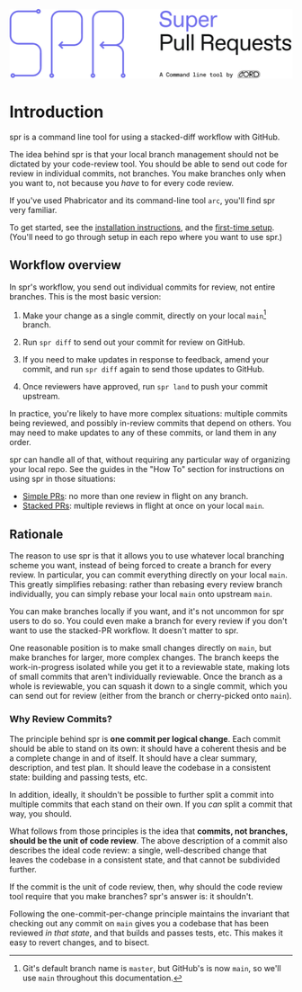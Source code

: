 ![spr](./spr.svg)

# Introduction

spr is a command line tool for using a stacked-diff workflow with GitHub.

The idea behind spr is that your local branch management should not be dictated by your code-review tool. You should be able to send out code for review in individual commits, not branches. You make branches only when you want to, not because you _have_ to for every code review.

If you've used Phabricator and its command-line tool `arc`, you'll find spr very familiar.

To get started, see the [installation instructions](./user/installation.md), and the [first-time setup](./user/setup.md). (You'll need to go through setup in each repo where you want to use spr.)

## Workflow overview

In spr's workflow, you send out individual commits for review, not entire branches. This is the most basic version:

1. Make your change as a single commit, directly on your local `main`[^master] branch.

2. Run `spr diff` to send out your commit for review on GitHub.

3. If you need to make updates in response to feedback, amend your commit, and run `spr diff` again to send those updates to GitHub.

4. Once reviewers have approved, run `spr land` to push your commit upstream.

In practice, you're likely to have more complex situations: multiple commits being reviewed, and possibly in-review commits that depend on others. You may need to make updates to any of these commits, or land them in any order.

spr can handle all of that, without requiring any particular way of organizing your local repo. See the guides in the "How To" section for instructions on using spr in those situations:

- [Simple PRs](./user/simple.md): no more than one review in flight on any branch.
- [Stacked PRs](./user/stack.md): multiple reviews in flight at once on your local `main`.

## Rationale

The reason to use spr is that it allows you to use whatever local branching scheme you want, instead of being forced to create a branch for every review. In particular, you can commit everything directly on your local `main`. This greatly simplifies rebasing: rather than rebasing every review branch individually, you can simply rebase your local `main` onto upstream `main`.

You can make branches locally if you want, and it's not uncommon for spr users to do so. You could even make a branch for every review if you don't want to use the stacked-PR workflow. It doesn't matter to spr.

One reasonable position is to make small changes directly on `main`, but make branches for larger, more complex changes. The branch keeps the work-in-progress isolated while you get it to a reviewable state, making lots of small commits that aren't individually reviewable. Once the branch as a whole is reviewable, you can squash it down to a single commit, which you can send out for review (either from the branch or cherry-picked onto `main`).

### Why Review Commits?

The principle behind spr is **one commit per logical change**. Each commit should be able to stand on its own: it should have a coherent thesis and be a complete change in and of itself. It should have a clear summary, description, and test plan. It should leave the codebase in a consistent state: building and passing tests, etc.

In addition, ideally, it shouldn't be possible to further split a commit into multiple commits that each stand on their own. If you _can_ split a commit that way, you should.

What follows from those principles is the idea that **commits, not branches, should be the unit of code review**. The above description of a commit also describes the ideal code review: a single, well-described change that leaves the codebase in a consistent state, and that cannot be subdivided further.

If the commit is the unit of code review, then, why should the code review tool require that you make branches? spr's answer is: it shouldn't.

Following the one-commit-per-change principle maintains the invariant that checking out any commit on `main` gives you a codebase that has been reviewed _in that state_, and that builds and passes tests, etc. This makes it easy to revert changes, and to bisect.

[^master]: Git's default branch name is `master`, but GitHub's is now `main`, so we'll use `main` throughout this documentation.
